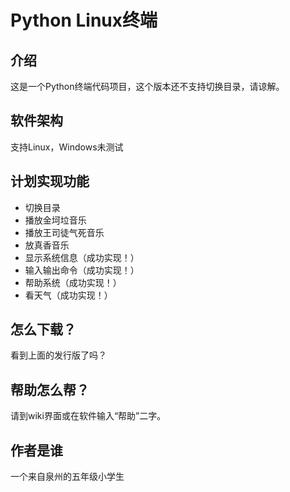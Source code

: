 # Python Linux终端
## 介绍
这是一个Python终端代码项目，这个版本还不支持切换目录，请谅解。
## 软件架构
支持Linux，Windows未测试
## 计划实现功能
- 切换目录
- 播放金坷垃音乐
- 播放王司徒气死音乐
- 放真香音乐
- 显示系统信息（成功实现！）
- 输入输出命令（成功实现！）
- 帮助系统（成功实现！）
- 看天气（成功实现！）
## 怎么下载？
看到上面的发行版了吗？
## 帮助怎么帮？
请到wiki界面或在软件输入“帮助”二字。
## 作者是谁
一个来自泉州的五年级小学生